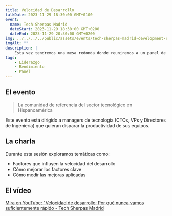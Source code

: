 ```yaml
---
title: Velocidad de Desarrollo
talkDate: 2023-11-29 18:30:00 GMT+0100
event:
  name: Tech Sherpas Madrid
  dateStart: 2023-11-29 18:30:00 GMT+0200
  dateEnd: 2023-11-29 20:30:00 GMT+0200
img: ../../../../public/assets/events/tech-sherpas-madrid-development-speed-2023-11-29.png
imgAlt: ""
description: |
    ​Esta vez tendremos una mesa redonda donde reuniremos a un panel de líderes en tecnología con amplia experiencia en gestión de equipos para hablar sobre Velocidad de Desarrollo.
tags:
    - Liderazgo
    - Rendimiento
    - Panel
---
```


## El evento

> La comunidad de referencia del sector tecnológico en Hispanoamérica

Este evento está dirigido a managers de tecnología (CTOs, VPs y Directores de Ingeniería) que quieran disparar la productividad de sus equipos.

## La charla

​​Durante esta sesión exploramos temáticas como:

- ​​​​Factores que influyen la velocidad del desarrollo
- ​Cómo mejorar los factores clave
- ​Cómo medir las mejoras aplicadas

## El vídeo

<lite-youtube videoid="tgkZJhaIX9w">

[Mira en YouTube: "Velocidad de desarrollo: Por qué nunca vamos suficientemente rápido - Tech Sherpas Madrid](https://www.youtube.com/watch?v=tgkZJhaIX9w)
</lite-youtube>

<script type="module" src="https://cdn.jsdelivr.net/npm/@justinribeiro/lite-youtube@1.5.0/lite-youtube.js"></script>

